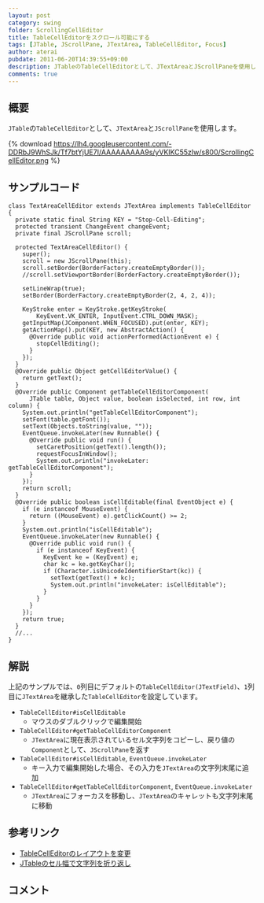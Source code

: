 ```yaml
---
layout: post
category: swing
folder: ScrollingCellEditor
title: TableCellEditorをスクロール可能にする
tags: [JTable, JScrollPane, JTextArea, TableCellEditor, Focus]
author: aterai
pubdate: 2011-06-20T14:39:55+09:00
description: JTableのTableCellEditorとして、JTextAreaとJScrollPaneを使用します。
comments: true
---
```

## 概要
`JTable`の`TableCellEditor`として、`JTextArea`と`JScrollPane`を使用します。

{% download https://lh4.googleusercontent.com/-DDRbJ9WhSJk/Tf7btYjUE7I/AAAAAAAAA9s/yVKIKC55zIw/s800/ScrollingCellEditor.png %}

## サンプルコード
<pre class="prettyprint"><code>class TextAreaCellEditor extends JTextArea implements TableCellEditor {
  private static final String KEY = "Stop-Cell-Editing";
  protected transient ChangeEvent changeEvent;
  private final JScrollPane scroll;

  protected TextAreaCellEditor() {
    super();
    scroll = new JScrollPane(this);
    scroll.setBorder(BorderFactory.createEmptyBorder());
    //scroll.setViewportBorder(BorderFactory.createEmptyBorder());

    setLineWrap(true);
    setBorder(BorderFactory.createEmptyBorder(2, 4, 2, 4));

    KeyStroke enter = KeyStroke.getKeyStroke(
        KeyEvent.VK_ENTER, InputEvent.CTRL_DOWN_MASK);
    getInputMap(JComponent.WHEN_FOCUSED).put(enter, KEY);
    getActionMap().put(KEY, new AbstractAction() {
      @Override public void actionPerformed(ActionEvent e) {
        stopCellEditing();
      }
    });
  }
  @Override public Object getCellEditorValue() {
    return getText();
  }
  @Override public Component getTableCellEditorComponent(
      JTable table, Object value, boolean isSelected, int row, int column) {
    System.out.println("getTableCellEditorComponent");
    setFont(table.getFont());
    setText(Objects.toString(value, ""));
    EventQueue.invokeLater(new Runnable() {
      @Override public void run() {
        setCaretPosition(getText().length());
        requestFocusInWindow();
        System.out.println("invokeLater: getTableCellEditorComponent");
      }
    });
    return scroll;
  }
  @Override public boolean isCellEditable(final EventObject e) {
    if (e instanceof MouseEvent) {
      return ((MouseEvent) e).getClickCount() &gt;= 2;
    }
    System.out.println("isCellEditable");
    EventQueue.invokeLater(new Runnable() {
      @Override public void run() {
        if (e instanceof KeyEvent) {
          KeyEvent ke = (KeyEvent) e;
          char kc = ke.getKeyChar();
          if (Character.isUnicodeIdentifierStart(kc)) {
            setText(getText() + kc);
            System.out.println("invokeLater: isCellEditable");
          }
        }
      }
    });
    return true;
  }
  //...
}
</code></pre>

## 解説
上記のサンプルでは、`0`列目にデフォルトの`TableCellEditor(JTextField)`、`1`列目に`JTextArea`を継承した`TableCellEditor`を設定しています。

- `TableCellEditor#isCellEditable`
    - マウスのダブルクリックで編集開始
- `TableCellEditor#getTableCellEditorComponent`
    - `JTextArea`に現在表示されているセル文字列をコピーし、戻り値の`Component`として、`JScrollPane`を返す
- `TableCellEditor#isCellEditable`, `EventQueue.invokeLater`
    - キー入力で編集開始した場合、その入力を`JTextArea`の文字列末尾に追加
- `TableCellEditor#getTableCellEditorComponent`, `EventQueue.invokeLater`
    - `JTextArea`にフォーカスを移動し、`JTextArea`のキャレットも文字列末尾に移動

<!-- dummy comment line for breaking list -->

## 参考リンク
- [TableCellEditorのレイアウトを変更](http://ateraimemo.com/Swing/CellEditorLayout.html)
- [JTableのセル幅で文字列を折り返し](http://ateraimemo.com/Swing/TableCellRenderer.html)

<!-- dummy comment line for breaking list -->

## コメント
